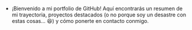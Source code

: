 - ¡Bienvenido a mi portfolio de GitHub! Aquí encontrarás un resumen de mi trayectoria, proyectos destacados (o no porque soy un desastre con estas cosas... 😆) y cómo ponerte en contacto conmigo.

<!---
jpeiroc149/jpeiroc149 is a ✨ special ✨ repository because its `README.md` (this file) appears on your GitHub profile.
You can click the Preview link to take a look at your changes.
--->
